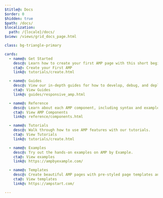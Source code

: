 ```yaml
---
$title@: Docs
$order: 0
$hidden: true
$path: /docs/
$localization:
  path: /{locale}/docs/
$view: /views/grid_docs_page.html

class: bg-triangle-primary

cards:
  - name@: Get Started
    desc@: Learn how to create your first AMP page with this short beginner tutorial.
    cta@: Create your First AMP
    link@: tutorials/create.html

  - name@: Guides
    desc@: View our in-depth guides for how to develop, debug, and deploy in AMP.
    cta@: View Guides
    link@: guides/responsive_amp.html

  - name@: Reference
    desc@: Learn about each AMP component, including syntax and examples.
    cta@: View AMP Components
    link@: reference/components.html

  - name@: Tutorials
    desc@: Walk through how to use AMP features with our tutorials.
    cta@: View Tutorials
    link@: tutorials/create.html

  - name@: Examples
    desc@: Try out the hands-on examples on AMP by Example.
    cta@: View examples
    link@: https://ampbyexample.com/

  - name@: Templates
    desc@: Create beautiful AMP pages with pre-styled page templates and components from AMP Start.
    cta@: View templates
    link@: https://ampstart.com/

---
```

